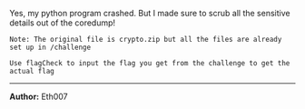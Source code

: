Yes, my python program crashed. But I made sure to scrub all the sensitive details out of the coredump!

```Note: The original file is crypto.zip but all the files are already set up in /challenge```

`Use flagCheck to input the flag you get from the challenge to get the actual flag`

---
**Author:** Eth007